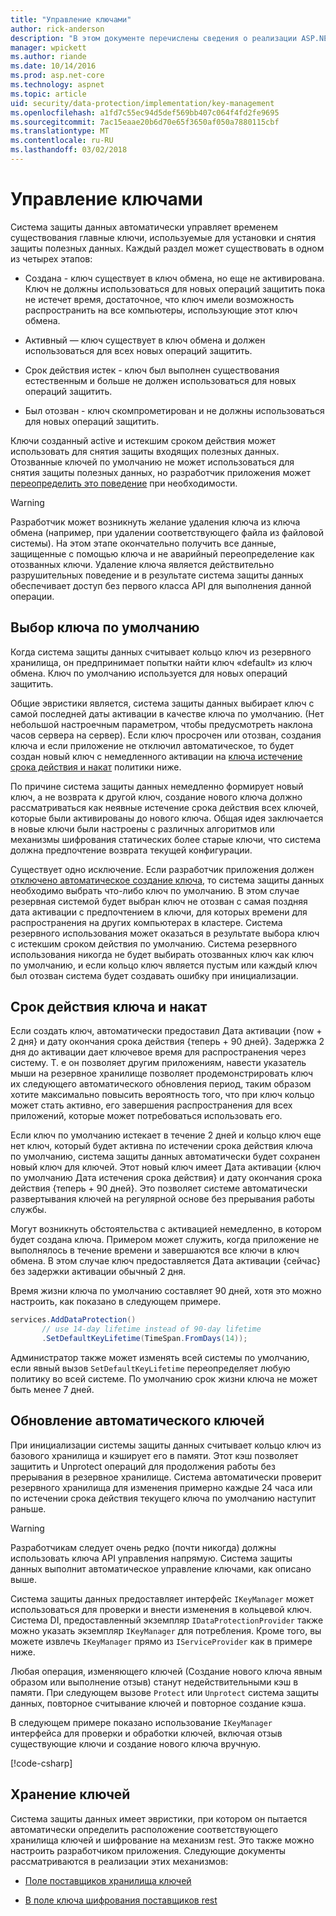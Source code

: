 ```yaml
---
title: "Управление ключами"
author: rick-anderson
description: "В этом документе перечислены сведения о реализации ASP.NET Core данных защиты ключа API управления."
manager: wpickett
ms.author: riande
ms.date: 10/14/2016
ms.prod: asp.net-core
ms.technology: aspnet
ms.topic: article
uid: security/data-protection/implementation/key-management
ms.openlocfilehash: a1fd7c55ec94d5def569bb407c064f4fd2fe9695
ms.sourcegitcommit: 7ac15eaae20b6d70e65f3650af050a7880115cbf
ms.translationtype: MT
ms.contentlocale: ru-RU
ms.lasthandoff: 03/02/2018
---
```

# <a name="key-management"></a>Управление ключами

<a name="data-protection-implementation-key-management"></a>

Система защиты данных автоматически управляет временем существования главные ключи, используемые для установки и снятия защиты полезных данных. Каждый раздел может существовать в одном из четырех этапов:

* Создана - ключ существует в ключ обмена, но еще не активирована. Ключ не должны использоваться для новых операций защитить пока не истечет время, достаточное, что ключ имели возможность распространить на все компьютеры, использующие этот ключ обмена.

* Активный — ключ существует в ключ обмена и должен использоваться для всех новых операций защитить.

* Срок действия истек - ключ был выполнен существования естественным и больше не должен использоваться для новых операций защитить.

* Был отозван - ключ скомпрометирован и не должны использоваться для новых операций защитить.

Ключи созданный active и истекшим сроком действия может использовать для снятия защиты входящих полезных данных. Отозванные ключей по умолчанию не может использоваться для снятия защиты полезных данных, но разработчик приложения может [переопределить это поведение](../consumer-apis/dangerous-unprotect.md#data-protection-consumer-apis-dangerous-unprotect) при необходимости.

>[!WARNING]
> Разработчик может возникнуть желание удаления ключа из ключа обмена (например, при удалении соответствующего файла из файловой системы). На этом этапе окончательно получить все данные, защищенные с помощью ключа и не аварийный переопределение как отозванных ключи. Удаление ключа является действительно разрушительных поведение и в результате система защиты данных обеспечивает доступ без первого класса API для выполнения данной операции.

## <a name="default-key-selection"></a>Выбор ключа по умолчанию

Когда система защиты данных считывает кольцо ключ из резервного хранилища, он предпринимает попытки найти ключ «default» из ключ обмена. Ключ по умолчанию используется для новых операций защитить.

Общие эвристики является, система защиты данных выбирает ключ с самой последней даты активации в качестве ключа по умолчанию. (Нет небольшой настроечным параметром, чтобы предусмотреть наклона часов сервера на сервер). Если ключ просрочен или отозван, создания ключа и если приложение не отключил автоматическое, то будет создан новый ключ с немедленного активации на [ключа истечение срока действия и накат](xref:security/data-protection/implementation/key-management#data-protection-implementation-key-management-expiration) политики ниже.

По причине система защиты данных немедленно формирует новый ключ, а не возврата к другой ключ, создание нового ключа должно рассматриваться как неявные истечение срока действия всех ключей, которые были активированы до нового ключа. Общая идея заключается в новые ключи были настроены с различных алгоритмов или механизмы шифрования статических более старые ключи, что система должна предпочтение возврата текущей конфигурации.

Существует одно исключение. Если разработчик приложения должен [отключено автоматическое создание ключа](xref:security/data-protection/configuration/overview#disableautomatickeygeneration), то система защиты данных необходимо выбрать что-либо ключ по умолчанию. В этом случае резервная системой будет выбран ключ не отозван с самая поздняя дата активации с предпочтением в ключи, для которых времени для распространения на других компьютерах в кластере. Система резервного использования может оказаться в результате выбора ключ с истекшим сроком действия по умолчанию. Система резервного использования никогда не будет выбирать отозванных ключ как ключ по умолчанию, и если кольцо ключ является пустым или каждый ключ был отозван система будет создавать ошибку при инициализации.

<a name="data-protection-implementation-key-management-expiration"></a>

## <a name="key-expiration-and-rolling"></a>Срок действия ключа и накат

Если создать ключ, автоматически предоставил Дата активации {now + 2 дня} и дату окончания срока действия {теперь + 90 дней}. Задержка 2 дня до активации дает ключевое время для распространения через систему. Т. е он позволяет другим приложениям, навести указатель мыши на резервное хранилище позволяет продемонстрировать ключ их следующего автоматического обновления период, таким образом хотите максимально повысить вероятность того, что при ключ кольцо может стать активно, его завершения распространения для всех приложений, которые может потребоваться использовать его.

Если ключ по умолчанию истекает в течение 2 дней и кольцо ключ еще нет ключ, который будет активна по истечении срока действия ключа по умолчанию, система защиты данных автоматически будет сохранен новый ключ для ключей. Этот новый ключ имеет Дата активации {ключ по умолчанию Дата истечения срока действия} и дату окончания срока действия {теперь + 90 дней}. Это позволяет системе автоматически развертывания ключей на регулярной основе без прерывания работы службы.

Могут возникнуть обстоятельства с активацией немедленно, в котором будет создана ключа. Примером может служить, когда приложение не выполнялось в течение времени и завершаются все ключи в ключ обмена. В этом случае ключ предоставляется Дата активации {сейчас} без задержки активации обычный 2 дня.

Время жизни ключа по умолчанию составляет 90 дней, хотя это можно настроить, как показано в следующем примере.

```csharp
services.AddDataProtection()
       // use 14-day lifetime instead of 90-day lifetime
       .SetDefaultKeyLifetime(TimeSpan.FromDays(14));
```

Администратор также может изменять всей системы по умолчанию, если явный вызов `SetDefaultKeyLifetime` переопределяет любую политику во всей системе. По умолчанию срок жизни ключа не может быть менее 7 дней.

## <a name="automatic-key-ring-refresh"></a>Обновление автоматического ключей

При инициализации системы защиты данных считывает кольцо ключ из базового хранилища и кэширует его в памяти. Этот кэш позволяет защитить и Unprotect операций для продолжения работы без прерывания в резервное хранилище. Система автоматически проверит резервного хранилища для изменения примерно каждые 24 часа или по истечении срока действия текущего ключа по умолчанию наступит раньше.

>[!WARNING]
> Разработчикам следует очень редко (почти никогда) должны использовать ключа API управления напрямую. Система защиты данных выполнит автоматическое управление ключами, как описано выше.

Система защиты данных предоставляет интерфейс `IKeyManager` может использоваться для проверки и внести изменения в кольцевой ключ. Система DI, предоставленный экземпляр `IDataProtectionProvider` также можно указать экземпляр `IKeyManager` для потребления. Кроме того, вы можете извлечь `IKeyManager` прямо из `IServiceProvider` как в примере ниже.

Любая операция, изменяющего ключей (Создание нового ключа явным образом или выполнение отзыв) станут недействительными кэш в памяти. При следующем вызове `Protect` или `Unprotect` система защиты данных, повторное считывание ключей и повторное создание кэша.

В следующем примере показано использование `IKeyManager` интерфейса для проверки и обработки ключей, включая отзыв существующие ключи и создание нового ключа вручную.

[!code-csharp[](key-management/samples/key-management.cs)]

## <a name="key-storage"></a>Хранение ключей

Система защиты данных имеет эвристики, при котором он пытается автоматически определить расположение соответствующего хранилища ключей и шифрование на механизм rest. Это также можно настроить разработчиком приложения. Следующие документы рассматриваются в реализации этих механизмов:

* [Поле поставщиков хранилища ключей](key-storage-providers.md#data-protection-implementation-key-storage-providers)

* [В поле ключа шифрования поставщиков rest](key-encryption-at-rest.md#data-protection-implementation-key-encryption-at-rest-providers)
